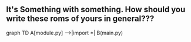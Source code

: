 ## It's Something with something. How should you write these roms of yours in general???
graph TD
  A[module.py] -->|import *| B(main.py)
